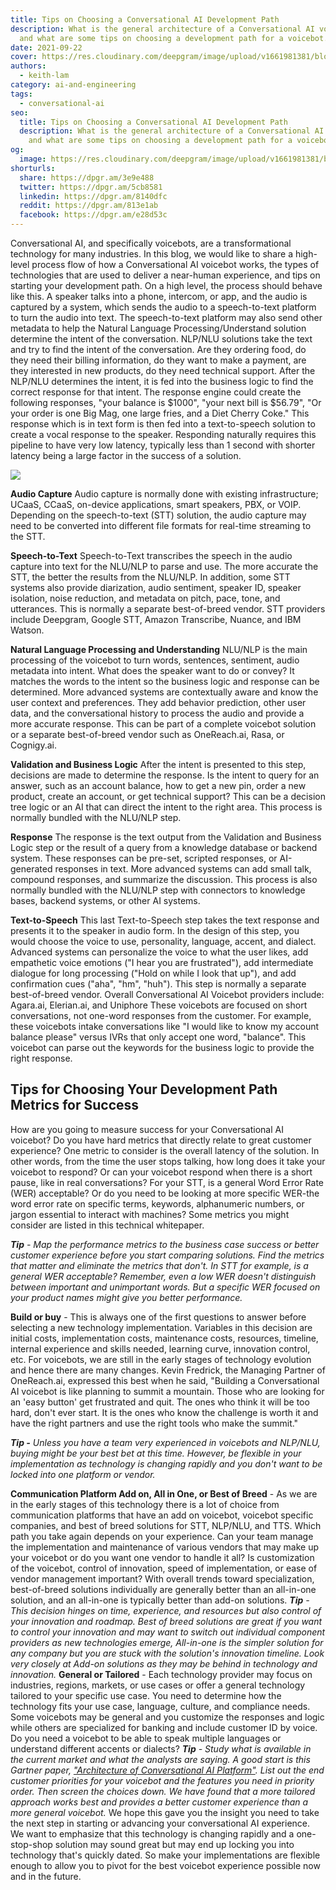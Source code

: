 ```yaml
---
title: Tips on Choosing a Conversational AI Development Path
description: What is the general architecture of a Conversational AI voicebot
  and what are some tips on choosing a development path for a voicebot.
date: 2021-09-22
cover: https://res.cloudinary.com/deepgram/image/upload/v1661981381/blog/tips-on-choosing-a-conversational-ai-development-path/choosing-convo-ai-dev-path%402x.png
authors:
  - keith-lam
category: ai-and-engineering
tags:
  - conversational-ai
seo:
  title: Tips on Choosing a Conversational AI Development Path
  description: What is the general architecture of a Conversational AI voicebot
    and what are some tips on choosing a development path for a voicebot.
og:
  image: https://res.cloudinary.com/deepgram/image/upload/v1661981381/blog/tips-on-choosing-a-conversational-ai-development-path/choosing-convo-ai-dev-path%402x.png
shorturls:
  share: https://dpgr.am/3e9e488
  twitter: https://dpgr.am/5cb8581
  linkedin: https://dpgr.am/8140dfc
  reddit: https://dpgr.am/813e1ab
  facebook: https://dpgr.am/e28d53c
---
```

Conversational AI, and specifically voicebots, are a transformational technology for many industries. In this blog, we would like to share a high-level process flow of how a Conversational AI voicebot works, the types of technologies that are used to deliver a near-human experience, and tips on starting your development path. On a high level, the process should behave like this.  A speaker talks into a phone, intercom, or app, and the audio is captured by a system, which sends the audio to a speech-to-text platform to turn the audio into text.  The speech-to-text platform may also send other metadata to help the Natural Language Processing/Understand solution determine the intent of the conversation. NLP/NLU solutions take the text and try to find the intent of the conversation. Are they ordering food, do they need their billing information, do they want to make a payment, are they interested in new products, do they need technical support.  After the NLP/NLU determines the intent, it is fed into the business logic to find the correct response for that intent.  The response engine could create the following responses, "your balance is $1000", "your next bill is $56.79", "Or your order is one Big Mag, one large fries, and a Diet Cherry Coke."  This response which is in text form is then fed into a text-to-speech solution to create a vocal response to the speaker.  Responding naturally requires this pipeline to have very low latency, typically less than 1 second with shorter latency being a large factor in the success of a solution.

![](https://res.cloudinary.com/deepgram/image/upload/v1661976847/blog/tips-on-choosing-a-conversational-ai-development-path/convo-ai-reference-architecture%402x.png) 

**Audio Capture** Audio capture is normally done with existing infrastructure; UCaaS, CCaaS, on-device applications, smart speakers, PBX, or VOIP.  Depending on the speech-to-text (STT) solution, the audio capture may need to be converted into different file formats for real-time streaming to the STT.

**Speech-to-Text** Speech-to-Text transcribes the speech in the audio capture into text for the NLU/NLP to parse and use. The more accurate the STT, the better the results from the NLU/NLP.  In addition, some STT systems also provide diarization, audio sentiment, speaker ID, speaker isolation, noise reduction, and metadata on pitch, pace, tone, and utterances.  This is normally a separate best-of-breed vendor. STT providers include Deepgram, Google STT, Amazon Transcribe, Nuance, and IBM Watson.

**Natural Language Processing and Understanding** NLU/NLP is the main processing of the voicebot to turn words, sentences, sentiment, audio metadata into intent.  What does the speaker want to do or convey?  It matches the words to the intent so the business logic and response can be determined.  More advanced systems are contextually aware and know the user context and preferences. They add behavior prediction, other user data, and the conversational history to process the audio and provide a more accurate response. This can be part of a complete voicebot solution or a separate best-of-breed vendor such as OneReach.ai, Rasa, or Cognigy.ai.

**Validation and Business Logic** After the intent is presented to this step, decisions are made to determine the response. Is the intent to query for an answer, such as an account balance, how to get a new pin, order a new product, create an account, or get technical support?  This can be a decision tree logic or an AI that can direct the intent to the right area.  This process is normally bundled with the NLU/NLP step.

**Response** The response is the text output from the Validation and Business Logic step or the result of a query from a knowledge database or backend system. These responses can be pre-set, scripted responses, or AI-generated responses in text. More advanced systems can add small talk, compound responses, and summarize the discussion. This process is also normally bundled with the NLU/NLP step with connectors to knowledge bases, backend systems, or other AI systems.

**Text-to-Speech** This last Text-to-Speech step takes the text response and presents it to the speaker in audio form.  In the design of this step, you would choose the voice to use, personality, language, accent, and dialect. Advanced systems can personalize the voice to what the user likes, add empathetic voice emotions ("I hear you are frustrated"), add intermediate dialogue for long processing ("Hold on while I look that up"), and add confirmation cues ("aha", "hm", "huh").  This step is normally a separate best-of-breed vendor.   Overall Conversational AI Voicebot providers include:  Agara.ai, Elerian.ai, and Uniphore These voicebots are focused on short conversations, not one-word responses from the customer.  For example, these voicebots intake conversations like "I would like to know my account balance please" versus IVRs that only accept one word, "balance".  This voicebot can parse out the keywords for the business logic to provide the right response.

## **Tips for Choosing Your Development Path** **Metrics for Success**

How are you going to measure success for your Conversational AI voicebot?  Do you have hard metrics that directly relate to great customer experience?  One metric to consider is the overall latency of the solution.  In other words, from the time the user stops talking, how long does it take your voicebot to respond?  Or can your voicebot respond when there is a short pause, like in real conversations?  For your STT, is a general Word Error Rate (WER) acceptable? Or do you need to be looking at more specific WER-the word error rate on specific terms, keywords, alphanumeric numbers, or jargon essential to interact with machines? Some metrics you might consider are listed in this technical whitepaper.

***Tip** - Map the performance metrics to the business case success or better customer experience before you start comparing solutions.  Find the metrics that matter and eliminate the metrics that don't.  In STT for example, is a general WER acceptable? Remember, even a low WER doesn't distinguish between important and unimportant words. But a specific WER focused on your product names might give you better performance.* 

**Build or buy** - This is always one of the first questions to answer before selecting a new technology implementation. Variables in this decision are initial costs, implementation costs, maintenance costs, resources, timeline, internal experience and skills needed, learning curve, innovation control, etc. For voicebots, we are still in the early stages of technology evolution and hence there are many changes. Kevin Fredrick, the Managing Partner of OneReach.ai, expressed this best when he said, "Building a Conversational AI voicebot is like planning to summit a mountain. Those who are looking for an 'easy button' get frustrated and quit. The ones who think it will be too hard, don't ever start. It is the ones who know the challenge is worth it and have the right partners and use the right tools who make the summit."

***Tip -** Unless you have a team very experienced in voicebots and NLP/NLU, buying might be your best bet at this time.  However, be flexible in your implementation as technology is changing rapidly and you don't want to be locked into one platform or vendor.*

**Communication Platform Add on, All in One, or Best of Breed** - As we are in the early stages of this technology there is a lot of choice from communication platforms that have an add on voicebot, voicebot specific companies, and best of breed solutions for STT, NLP/NLU, and TTS.  Which path you take again depends on your experience. Can your team manage the implementation and maintenance of various vendors that may make up your voicebot or do you want one vendor to handle it all? Is customization of the voicebot, control of innovation, speed of implementation, or ease of vendor management important? With overall trends toward specialization, best-of-breed solutions individually are generally better than an all-in-one solution, and an all-in-one is typically better than add-on solutions. ***Tip** - This decision hinges on time, experience, and resources but also control of your innovation and roadmap.  Best of breed solutions are great if you want to control your innovation and may want to switch out individual component providers as new technologies emerge,  All-in-one is the simpler solution for any company but you are stuck with the solution's innovation timeline.  Look very closely at Add-on solutions as they may be behind in technology and innovation.* **General or Tailored** - Each technology provider may focus on industries, regions, markets, or use cases or offer a general technology tailored to your specific use case.  You need to determine how the technology fits your use case, language, culture, and compliance needs. Some voicebots may be general and you customize the responses and logic while others are specialized for banking and include customer ID by voice. Do you need a voicebot to be able to speak multiple languages or understand different accents or dialects? ***Tip** - Study what is available in the current market and what the analysts are saying. A good start is this Gartner paper, ["Architecture of Conversational AI Platform"](https://emtemp.gcom.cloud/ngw/globalassets/en/doc/documents/723272-architecture-of-conversational-ai-platforms.pdf).  List out the end customer priorities for your voicebot and the features you need in priority order.  Then screen the choices down. We have found that a more tailored approach works best and provides a better customer experience than a more general voicebot.* We hope this gave you the insight you need to take the next step in starting or advancing your conversational AI experience. We want to emphasize that this technology is changing rapidly and a one-stop-shop solution may sound great but may end up locking you into technology that's quickly dated. So make your implementations are flexible enough to allow you to pivot for the best voicebot experience possible now and in the future.